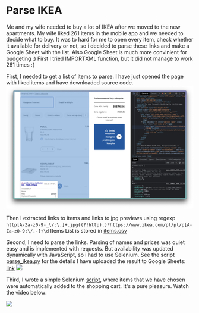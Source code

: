 # Parse IKEA

Me and my wife needed to buy a lot of IKEA after we moved to the new apartments. My wife liked 261 items in the mobile app and we needed to decide what to buy. It was to hard for me to open every item, check whether it available for delivery or not, so i decided to parse these links and make a Google Sheet with the list. Also Google Sheet is much more convinient for budgeting :)
First I tried IMPORTXML function, but it did not manage to work 261 times :(

First, I needed to get a list of items to parse. I have just opened the page with liked items and have downloaded source code. 
![](liked_items.png)

Then I extracted links to items and links to jpg previews using regexp 
```http[A-Za-z0-9-_\/:\.]+.jpg((?!http).)*https://www.ikea.com/pl/pl/p[A-Za-z0-9:\/.-]+\d```
Items List is stored in [items.csv](items.csv)

Second, I need to parse the links. Parsing of names and prices was quiet easy and is implemented with requests. But availability was updated dynamically with JavaScript, so i had to use Selenium. See the script [parse_ikea.py](https://github.com/arkazantsev8/parse_ikea/blob/main/parse_ikea.py) for the details
I have uploaded the result to Google Sheets: [link](https://docs.google.com/spreadsheets/d/1UO5RouV5ZEAuOiozP2RqQFXzm-VsiQ1gS3dRsNs3coc/edit?usp=sharing)
![](google_sheets_screenshot.png)

Third, I wrote a simple Selenium [script](https://github.com/arkazantsev8/parse_ikea/blob/main/ikea_buy.py), where items that we have chosen were automatically added to the shopping cart. It's a pure pleasure. Watch the video below:

[![](http://img.youtube.com/vi/yF88cHJaBrU/0.jpg)](http://www.youtube.com/watch?v=yF88cHJaBrU)

